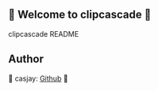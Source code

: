 ## 👋 Welcome to clipcascade 🚀  

clipcascade README  
  
  
## Author  

🤖 casjay: [Github](https://github.com/casjay) 🤖  
